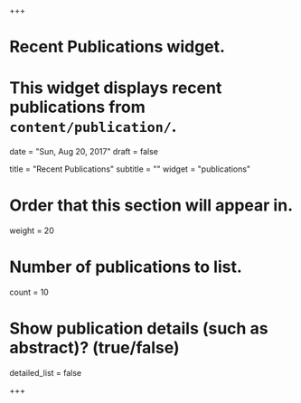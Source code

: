 +++
# Recent Publications widget.
# This widget displays recent publications from `content/publication/`.

date = "Sun, Aug 20, 2017"
draft = false

title = "Recent Publications"
subtitle = ""
widget = "publications"

# Order that this section will appear in.
weight = 20

# Number of publications to list.
count = 10

# Show publication details (such as abstract)? (true/false)
detailed_list = false

+++

